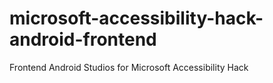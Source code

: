 # microsoft-accessibility-hack-android-frontend
Frontend Android Studios for Microsoft Accessibility Hack 
